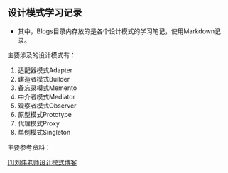 ## 设计模式学习记录

- 其中，Blogs目录内存放的是各个设计模式的学习笔记，使用Markdown记录。



主要涉及的设计模式有：

1. 适配器模式Adapter
2. 建造者模式Builder
3. 备忘录模式Memento
4. 中介者模式Mediator
5. 观察者模式Observer
6. 原型模式Prototype
7. 代理模式Proxy
8. 单例模式Singleton





主要参考资料：

[[1]刘伟老师设计模式博客](https://www.baidu.com/link?url=Gg7tnf8be_xJG6xDEtfTrNiK7yc2ZIlUcGkCkIzr40bqpqaxs6tFH8arp3HaUj_95pxQtJmefgIuhPRtl0b_4q&wd=&eqid=eab5b127000098d8000000065a64512a)

